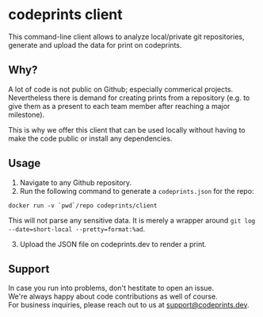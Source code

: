 # codeprints client

This command-line client allows to analyze local/private git repositories,  
generate and upload the data for print on codeprints.

## Why?

A lot of code is not public on Github; especially commerical projects.
Nevertheless there is demand for creating prints from a repository
(e.g. to give them as a present to each team member after reaching a major milestone).

This is why we offer this client that can be used locally without having to
make the code public or install any dependencies.

## Usage

1. Navigate to any Github repository. 
2. Run the following command to generate a `codeprints.json` for the repo:

```
docker run -v `pwd`/repo codeprints/client 
```

This will not parse any sensitive data. It is merely a wrapper around
`git log --date=short-local --pretty=format:%ad`.

3. Upload the JSON file on codeprints.dev to render a print.

## Support

In case you run into problems, don't hestitate to open an issue.  
We're always happy about code contributions as well of course.  
For business inquiries, please reach out to us at support@codeprints.dev.
